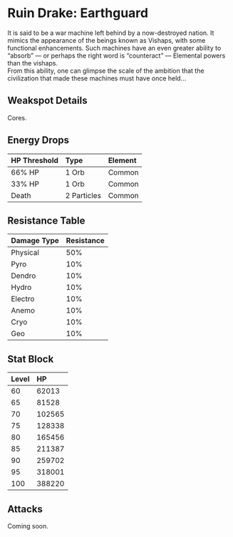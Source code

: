 # Ruin Drake: Earthguard

It is said to be a war machine left behind by a now-destroyed nation. It mimics the appearance of the beings known as Vishaps, with some functional enhancements. Such machines have an even greater ability to “absorb” — or perhaps the right word is “counteract” — Elemental powers than the vishaps.  
From this ability, one can glimpse the scale of the ambition that the civilization that made these machines must have once held…

## Weakspot Details

Cores.

## Energy Drops

| HP Threshold | Type        | Element |
| :----------- | :---------- | :------ |
| 66% HP       | 1 Orb       | Common  |
| 33% HP       | 1 Orb       | Common  |
| Death        | 2 Particles | Common  |

## Resistance Table

| Damage Type | Resistance |
| :---------- | :--------- |
| Physical    | 50%        |
| Pyro        | 10%        |
| Dendro      | 10%        |
| Hydro       | 10%        |
| Electro     | 10%        |
| Anemo       | 10%        |
| Cryo        | 10%        |
| Geo         | 10%        |

## Stat Block

| Level | HP     |
| :---- | :----- |
| 60    | 62013  |
| 65    | 81528  |
| 70    | 102565 |
| 75    | 128338 |
| 80    | 165456 |
| 85    | 211387 |
| 90    | 259702 |
| 95    | 318001 |
| 100   | 388220 |

## Attacks

Coming soon.
